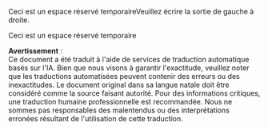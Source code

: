 Ceci est un espace réservé temporaireVeuillez écrire la sortie de gauche à droite.

Ceci est un espace réservé temporaire

**Avertissement** :  
Ce document a été traduit à l'aide de services de traduction automatique basés sur l'IA. Bien que nous visons à garantir l'exactitude, veuillez noter que les traductions automatisées peuvent contenir des erreurs ou des inexactitudes. Le document original dans sa langue natale doit être considéré comme la source faisant autorité. Pour des informations critiques, une traduction humaine professionnelle est recommandée. Nous ne sommes pas responsables des malentendus ou des interprétations erronées résultant de l'utilisation de cette traduction.